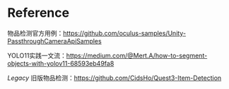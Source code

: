 # Reference

物品检测官方用例：https://github.com/oculus-samples/Unity-PassthroughCameraApiSamples

YOLO11实践一文流：https://medium.com/@Mert.A/how-to-segment-objects-with-yolov11-68593eb49fa8

*Legacy* 旧版物品检测：https://github.com/CidsHo/Quest3-Item-Detection

